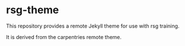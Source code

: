 # rsg-theme

This repository provides a remote Jekyll theme for use with rsg training.

It is derived from the carpentries remote theme.
